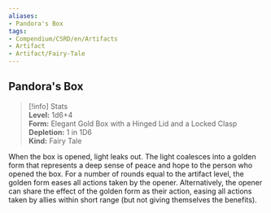 ```yaml
---
aliases:
- Pandora's Box
tags:
- Compendium/CSRD/en/Artifacts
- Artifact
- Artifact/Fairy-Tale
---
```


  
## Pandora's Box  
>[!info] Stats  
> **Level:** 1d6+4  
> **Form:** Elegant Gold Box with a Hinged Lid and a Locked Clasp  
> **Depletion:** 1 in 1D6  
> **Kind:** Fairy Tale
  
When the box is opened, light leaks out. The light coalesces into a golden form that represents a deep sense of peace and hope to the person who opened the box. For a number of rounds equal to the artifact level, the golden form eases all actions taken by the opener. Alternatively, the opener can share the effect of the golden form as their action, easing all actions taken by allies within short range (but not giving themselves the benefits).